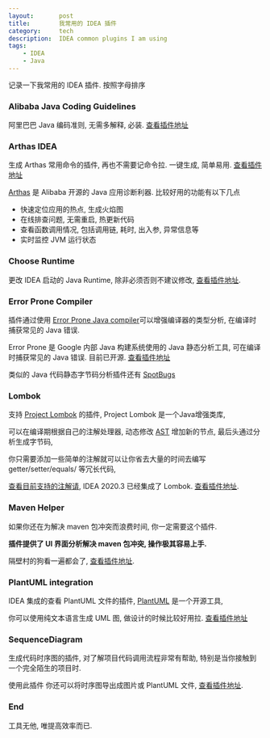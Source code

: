 ```yaml
---
layout:       post
title:        我常用的 IDEA 插件
category:     tech
description:  IDEA common plugins I am using
tags:
    - IDEA
    - Java
---
```


记录一下我常用的 IDEA 插件. 按照字母排序

### Alibaba Java Coding Guidelines

阿里巴巴 Java 编码准则, 无需多解释, 必装. [查看插件地址](https://plugins.jetbrains.com/plugin/10046-alibaba-java-coding-guidelines)

### Arthas IDEA

生成 Arthas 常用命令的插件, 再也不需要记命令拉. 一键生成, 简单易用. [查看插件地址](https://plugins.jetbrains.com/plugin/13581-arthas-idea)

[Arthas](https://arthas.aliyun.com/) 是 Alibaba 开源的 Java 应用诊断利器. 比较好用的功能有以下几点
- 快速定位应用的热点, 生成火焰图
- 在线排查问题, 无需重启, 热更新代码
- 查看函数调用情况, 包括调用链, 耗时, 出入参, 异常信息等
- 实时监控 JVM 运行状态

### Choose Runtime

更改 IDEA 启动的 Java Runtime, 除非必须否则不建议修改, [查看插件地址](https://plugins.jetbrains.com/plugin/12836-choose-runtime).

### Error Prone Compiler

插件通过使用 [Error Prone Java compiler](https://errorprone.info/)可以增强编译器的类型分析, 在编译时捕获常见的 Java 错误. 

Error Prone 是 Google 内部 Java 构建系统使用的 Java 静态分析工具, 可在编译时捕获常见的 Java 错误. 目前已开源. [查看插件地址](https://plugins.jetbrains.com/plugin/7349-error-prone-compiler)


类似的 Java 代码静态字节码分析插件还有 [SpotBugs](https://plugins.jetbrains.com/plugin/14014-spotbugs)

### Lombok

支持 [Project Lombok](https://projectlombok.org/) 的插件, Project Lombok 是一个Java增强类库, 

可以在编译期根据自己的注解处理器, 动态修改 [AST](https://en.wikipedia.org/wiki/Abstract_syntax_tree) 增加新的节点, 最后头通过分析生成字节码,

你只需要添加一些简单的注解就可以让你省去大量的时间去编写 getter/setter/equals/ 等冗长代码, 

[查看目前支持的注解请](https://projectlombok.org/features/all), IDEA 2020.3 已经集成了 Lombok. [查看插件地址](https://plugins.jetbrains.com/plugin/6317-lombok).

### Maven Helper

如果你还在为解决 maven 包冲突而浪费时间, 你一定需要这个插件. 

**插件提供了 UI 界面分析解决 maven 包冲突, 操作极其容易上手.**

隔壁村的狗看一遍都会了, [查看插件地址](https://plugins.jetbrains.com/plugin/7179-maven-helper).

### PlantUML integration

IDEA 集成的查看 PlantUML 文件的插件, [PlantUML](https://plantuml.com/) 是一个开源工具, 

你可以使用纯文本语言生成 UML 图, 做设计的时候比较好用拉. [查看插件地址](https://plugins.jetbrains.com/plugin/7017-plantuml-integration)


### SequenceDiagram

生成代码时序图的插件, 对了解项目代码调用流程非常有帮助, 特别是当你接触到一个完全陌生的项目时. 

使用此插件 你还可以将时序图导出成图片或 PlantUML 文件, [查看插件地址](https://plugins.jetbrains.com/plugin/8286-sequencediagram).


### End

工具无他, 唯提高效率而已.